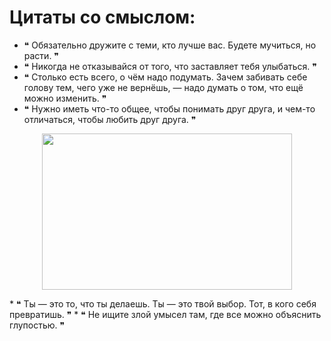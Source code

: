 # Цитаты со смыслом:
* ❝ Обязательно дружите с теми, кто лучше вас. Будете мучиться, но расти. ❞
* ❝ Никогда не отказывайся от того, что заставляет тебя улыбаться. ❞
* ❝ Столько есть всего, о чём надо подумать. Зачем забивать себе голову тем, чего уже не вернёшь, — надо думать о том, что ещё можно изменить. ❞
* ❝ Нужно иметь что-то общее, чтобы понимать друг друга, и чем-то отличаться, чтобы любить друг друга. ❞ 
<p align="center">
  <img width="400" height="250" src="https://distribution.faceit-cdn.net/images/410bd1f1-c056-4fe9-90ef-273c9f613bd2.jpeg">
</p>
* ❝ Ты — это то, что ты делаешь. Ты — это твой выбор. Тот, в кого себя превратишь. ❞ 
* ❝ Не ищите злой умысел там, где все можно объяснить глупостью. ❞ 


